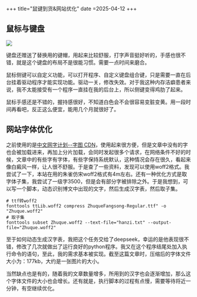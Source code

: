+++
title="鼠键到货&网站优化"
date =2025-04-12
+++
## 鼠标与键盘

![](/img/2025-04-12-1.avif)

键盘还赠送了替换用的键帽，用起来比较舒服，打字声音挺好听的，手感也很不错，就是这个键盘的布局不是很能习惯。需要一点时间来磨合。

鼠标侧键可以自定义功能，可以打开程序、自定义键盘组合键，只是需要一直在后台挂着驱动程序才能实现功能。驱动一关，修改失效。对于我这种内存洁癖患者来说，我不太能接受有一个程序一直挂在我的后台上，所以侧键变得鸡肋了起来。

鼠标手感还是不错的，握持感很好，不知道白色会不会很容易变脏变黄。用一段时间再看吧，反正这么便宜，能用几个月就很好了。 

## 网站字体优化
之前使用的是[中文网字计划--字图 CDN](https://chinese-font.netlify.app/zh-cn/cdn/)，使用起来很方便，但是文章中没有的字也会被加载进来，再加上分片加载，会同时发起很多个请求，在网络条件不好的时候，文章中的有些字有字体，有些字保持系统默认，这种情况会存在很久，看起来像白癜风一样，让人很不舒服。于是查了一些资料，发现可以使用woff2格式。我尝试了一下，本站在用的朱雀仿宋woff2格式有4m左右。还有一种优化方式是取字体子集，我尝试了一级字3500，但是会有部分字被排除之外。于是我想到，可以写一个脚本，动态识别博文中出现的文字，然后生成汉字表，然后取子集。
```
# ttf转woff2
fonttools ttLib.woff2 compress ZhuqueFangsong-Regular.ttf" -o "Zhuque.woff2"
# 取子集
fonttools subset Zhuque.woff2 --text-file="hanzi.txt" --output-file="Zhuque.woff2"
```
至于如何动态生成汉字表，我把这个任务交给了deepseek，幸运的是他表现很不错，修改了几次就做出了运行良好的python程序。我又在这个程序结尾处加入执行命令的语句，至此，我的需求基本被实现。截至这篇文章时，压缩后的字体文件大小为：177kb，大约是一张图片的大小。

当然缺点也是有的，随着我的文章数量增多，所用到的汉字也会逐渐增加，那么这个字体文件的大小也会增长。还有就是，执行脚本的过程有点慢，需要等待将近一分钟，有空继续优化。
